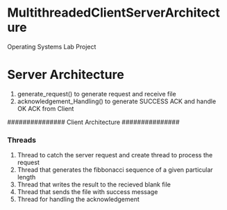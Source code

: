 # MultithreadedClientServerArchitecture
Operating Systems Lab Project

# Server Architecture
1. generate_request() to generate request and receive file
2. acknowledgement_Handling() to generate SUCCESS ACK and handle OK ACK from Client




############### Client Architecture ###############
### Threads
1) Thread to catch the server request and create thread to process the request
2) Thread that generates the fibbonacci sequence of a given particular length
3) Thread that writes the result to the recieved blank file
4) Thread that sends the file with success message
5) Thread for handling the acknowledgement
